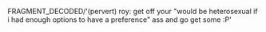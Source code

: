 FRAGMENT_DECODED/'(pervert) roy: get off your "would be heterosexual if i had enough options to have a preference" ass and go get some :P'
